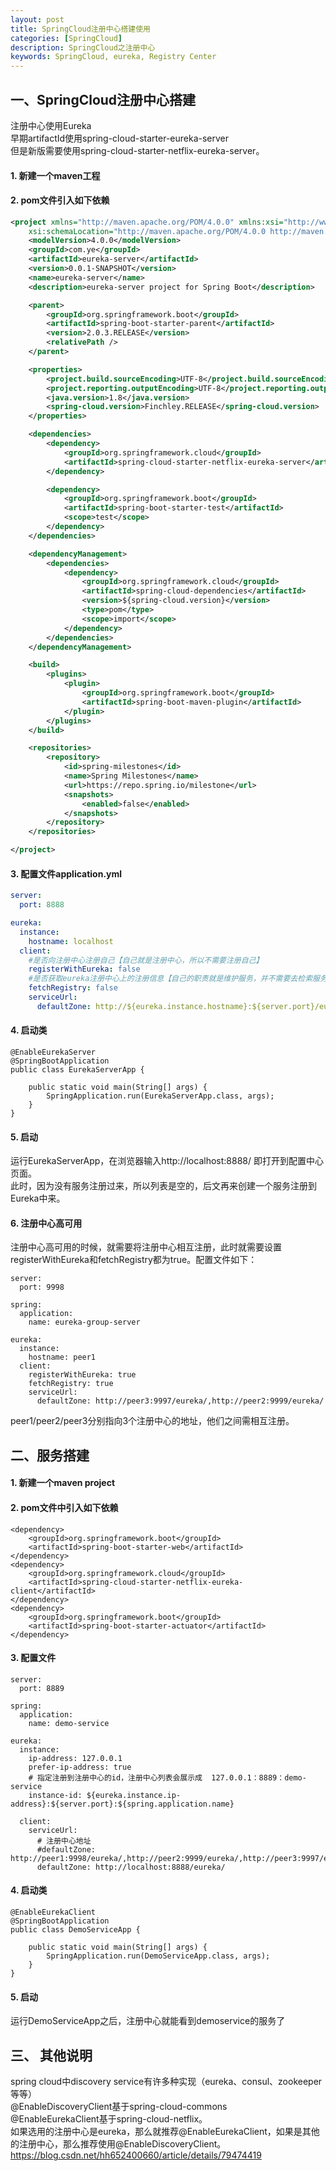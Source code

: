 ```yaml
---
layout: post
title: SpringCloud注册中心搭建使用
categories: [SpringCloud]
description: SpringCloud之注册中心
keywords: SpringCloud, eureka, Registry Center
---
```


## 一、SpringCloud注册中心搭建

注册中心使用Eureka<br />
早期artifactId使用spring-cloud-starter-eureka-server<br />但是新版需要使用spring-cloud-starter-netflix-eureka-server。

#### 1. 新建一个maven工程
#### 2. pom文件引入如下依赖
```xml
<project xmlns="http://maven.apache.org/POM/4.0.0" xmlns:xsi="http://www.w3.org/2001/XMLSchema-instance"
	xsi:schemaLocation="http://maven.apache.org/POM/4.0.0 http://maven.apache.org/xsd/maven-4.0.0.xsd">
	<modelVersion>4.0.0</modelVersion>
	<groupId>com.ye</groupId>
	<artifactId>eureka-server</artifactId>
	<version>0.0.1-SNAPSHOT</version>
	<name>eureka-server</name>
	<description>eureka-server project for Spring Boot</description>

	<parent>
		<groupId>org.springframework.boot</groupId>
		<artifactId>spring-boot-starter-parent</artifactId>
		<version>2.0.3.RELEASE</version>
		<relativePath />
	</parent>

	<properties>
		<project.build.sourceEncoding>UTF-8</project.build.sourceEncoding>
		<project.reporting.outputEncoding>UTF-8</project.reporting.outputEncoding>
		<java.version>1.8</java.version>
		<spring-cloud.version>Finchley.RELEASE</spring-cloud.version>
	</properties>

	<dependencies>
		<dependency>
			<groupId>org.springframework.cloud</groupId>
			<artifactId>spring-cloud-starter-netflix-eureka-server</artifactId>
		</dependency>

		<dependency>
			<groupId>org.springframework.boot</groupId>
			<artifactId>spring-boot-starter-test</artifactId>
			<scope>test</scope>
		</dependency>
	</dependencies>

	<dependencyManagement>
		<dependencies>
			<dependency>
				<groupId>org.springframework.cloud</groupId>
				<artifactId>spring-cloud-dependencies</artifactId>
				<version>${spring-cloud.version}</version>
				<type>pom</type>
				<scope>import</scope>
			</dependency>
		</dependencies>
	</dependencyManagement>

	<build>
		<plugins>
			<plugin>
				<groupId>org.springframework.boot</groupId>
				<artifactId>spring-boot-maven-plugin</artifactId>
			</plugin>
		</plugins>
	</build>

	<repositories>
		<repository>
			<id>spring-milestones</id>
			<name>Spring Milestones</name>
			<url>https://repo.spring.io/milestone</url>
			<snapshots>
				<enabled>false</enabled>
			</snapshots>
		</repository>
	</repositories>

</project>
```
#### 3. 配置文件application.yml
```yml
server:
  port: 8888

eureka:
  instance:
    hostname: localhost
  client:
    #是否向注册中心注册自己【自己就是注册中心，所以不需要注册自己】
    registerWithEureka: false
    #是否获取eureka注册中心上的注册信息【自己的职责就是维护服务，并不需要去检索服务】       
    fetchRegistry: false            
    serviceUrl:
      defaultZone: http://${eureka.instance.hostname}:${server.port}/eureka/
```

#### 4. 启动类
```
@EnableEurekaServer
@SpringBootApplication
public class EurekaServerApp {

	public static void main(String[] args) {
		SpringApplication.run(EurekaServerApp.class, args);
	}
}
```

#### 5. 启动

  运行EurekaServerApp，在浏览器输入http://localhost:8888/ 即打开到配置中心页面。<br />
此时，因为没有服务注册过来，所以列表是空的，后文再来创建一个服务注册到Eureka中来。

#### 6. 注册中心高可用

  注册中心高可用的时候，就需要将注册中心相互注册，此时就需要设置registerWithEureka和fetchRegistry都为true。配置文件如下：
```
server:
  port: 9998

spring:
  application:
    name: eureka-group-server

eureka:
  instance:
    hostname: peer1
  client:
    registerWithEureka: true       
    fetchRegistry: true            
    serviceUrl:
      defaultZone: http://peer3:9997/eureka/,http://peer2:9999/eureka/
```
peer1/peer2/peer3分别指向3个注册中心的地址，他们之间需相互注册。


## 二、服务搭建
#### 1. 新建一个maven project
#### 2. pom文件中引入如下依赖
```
<dependency>
    <groupId>org.springframework.boot</groupId>
    <artifactId>spring-boot-starter-web</artifactId>
</dependency> 
<dependency>
    <groupId>org.springframework.cloud</groupId>
    <artifactId>spring-cloud-starter-netflix-eureka-client</artifactId>
</dependency>
<dependency>
    <groupId>org.springframework.boot</groupId>
    <artifactId>spring-boot-starter-actuator</artifactId>
</dependency>
```
#### 3. 配置文件

```
server:
  port: 8889 
  
spring:
  application:
    name: demo-service

eureka:
  instance:
    ip-address: 127.0.0.1
    prefer-ip-address: true
    # 指定注册到注册中心的id，注册中心列表会展示成  127.0.0.1：8889：demo-service
    instance-id: ${eureka.instance.ip-address}:${server.port}:${spring.application.name}
    
  client:
    serviceUrl:
      # 注册中心地址
      #defaultZone: http://peer1:9998/eureka/,http://peer2:9999/eureka/,http://peer3:9997/eureka/
      defaultZone: http://localhost:8888/eureka/
```
#### 4. 启动类

```
@EnableEurekaClient
@SpringBootApplication
public class DemoServiceApp {

	public static void main(String[] args) {
		SpringApplication.run(DemoServiceApp.class, args);
	}
}
```
#### 5. 启动
运行DemoServiceApp之后，注册中心就能看到demoservice的服务了


## 三、 其他说明
spring cloud中discovery service有许多种实现（eureka、consul、zookeeper等等）<br/>@EnableDiscoveryClient基于spring-cloud-commons<br/>@EnableEurekaClient基于spring-cloud-netflix。<br/>
如果选用的注册中心是eureka，那么就推荐@EnableEurekaClient，如果是其他的注册中心，那么推荐使用@EnableDiscoveryClient。<br/>
https://blog.csdn.net/hh652400660/article/details/79474419

　
　　
　　　



